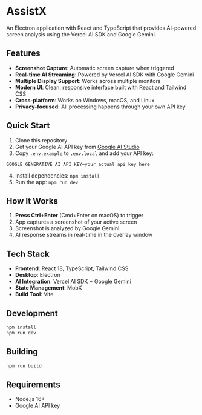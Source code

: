 # AssistX

An Electron application with React and TypeScript that provides AI-powered screen analysis using the Vercel AI SDK and Google Gemini.

## Features

- **Screenshot Capture**: Automatic screen capture when triggered  
- **Real-time AI Streaming**: Powered by Vercel AI SDK with Google Gemini
- **Multiple Display Support**: Works across multiple monitors
- **Modern UI**: Clean, responsive interface built with React and Tailwind CSS
- **Cross-platform**: Works on Windows, macOS, and Linux
- **Privacy-focused**: All processing happens through your own API key

## Quick Start

1. Clone this repository
2. Get your Google AI API key from [Google AI Studio](https://makersuite.google.com/app/apikey)
3. Copy `.env.example` to `.env.local` and add your API key:
```
GOOGLE_GENERATIVE_AI_API_KEY=your_actual_api_key_here
```
4. Install dependencies: `npm install`
5. Run the app: `npm run dev`

## How It Works

1. **Press Ctrl+Enter** (Cmd+Enter on macOS) to trigger
2. App captures a screenshot of your active screen
3. Screenshot is analyzed by Google Gemini
4. AI response streams in real-time in the overlay window

## Tech Stack

- **Frontend**: React 18, TypeScript, Tailwind CSS
- **Desktop**: Electron
- **AI Integration**: Vercel AI SDK + Google Gemini
- **State Management**: MobX
- **Build Tool**: Vite

## Development

```bash
npm install
npm run dev
```

## Building

```bash
npm run build
```

## Requirements

- Node.js 16+
- Google AI API key
